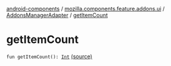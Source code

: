 [android-components](../../index.md) / [mozilla.components.feature.addons.ui](../index.md) / [AddonsManagerAdapter](index.md) / [getItemCount](./get-item-count.md)

# getItemCount

`fun getItemCount(): `[`Int`](https://kotlinlang.org/api/latest/jvm/stdlib/kotlin/-int/index.html) [(source)](https://github.com/mozilla-mobile/android-components/blob/master/components/feature/addons/src/main/java/mozilla/components/feature/addons/ui/AddonsManagerAdapter.kt#L114)